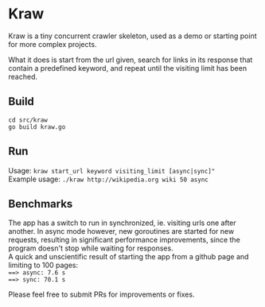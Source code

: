 # Kraw
Kraw is a tiny concurrent crawler skeleton, used as a demo or starting point for more complex projects. 

What it does is start from the url given, search for links in its response that contain a predefined keyword, and repeat until the visiting limit has been reached.

## Build
`cd src/kraw`<br>
`go build kraw.go`

## Run 
Usage: `kraw start_url keyword visiting_limit [async|sync]"`<br>
Example usage: `./kraw http://wikipedia.org wiki 50 async`

## Benchmarks
The app has a switch to run in synchronized, ie. visiting urls one after another. In async mode however, new goroutines are started for new requests, resulting in significant performance improvements, since the program doesn't stop while waiting for responses.<br>
A quick and unscientific result of starting the app from a github page and limiting to 100 pages:<br>
`==> async: 7.6 s`<br>
`==> sync: 70.1 s`

Please feel free to submit PRs for improvements or fixes. 
